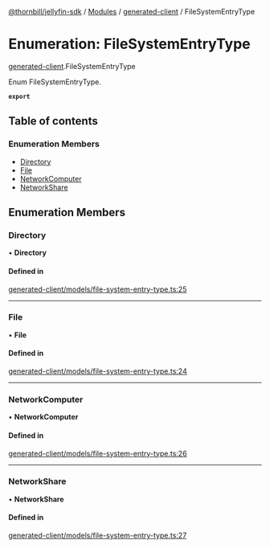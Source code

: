 [@thornbill/jellyfin-sdk](../README.md) / [Modules](../modules.md) / [generated-client](../modules/generated_client.md) / FileSystemEntryType

# Enumeration: FileSystemEntryType

[generated-client](../modules/generated_client.md).FileSystemEntryType

Enum FileSystemEntryType.

**`export`**

## Table of contents

### Enumeration Members

- [Directory](generated_client.FileSystemEntryType.md#directory)
- [File](generated_client.FileSystemEntryType.md#file)
- [NetworkComputer](generated_client.FileSystemEntryType.md#networkcomputer)
- [NetworkShare](generated_client.FileSystemEntryType.md#networkshare)

## Enumeration Members

### Directory

• **Directory**

#### Defined in

[generated-client/models/file-system-entry-type.ts:25](https://github.com/jellyfin/jellyfin-sdk-typescript/blob/7402732/src/generated-client/models/file-system-entry-type.ts#L25)

___

### File

• **File**

#### Defined in

[generated-client/models/file-system-entry-type.ts:24](https://github.com/jellyfin/jellyfin-sdk-typescript/blob/7402732/src/generated-client/models/file-system-entry-type.ts#L24)

___

### NetworkComputer

• **NetworkComputer**

#### Defined in

[generated-client/models/file-system-entry-type.ts:26](https://github.com/jellyfin/jellyfin-sdk-typescript/blob/7402732/src/generated-client/models/file-system-entry-type.ts#L26)

___

### NetworkShare

• **NetworkShare**

#### Defined in

[generated-client/models/file-system-entry-type.ts:27](https://github.com/jellyfin/jellyfin-sdk-typescript/blob/7402732/src/generated-client/models/file-system-entry-type.ts#L27)
